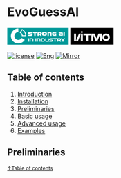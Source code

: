 # EvoGuessAI
[![SAI](https://github.com/ITMO-NSS-team/open-source-ops/blob/master/badges/SAI_badge_flat.svg)](https://sai.itmo.ru/)
[![ITMO](https://github.com/ITMO-NSS-team/open-source-ops/blob/master/badges/ITMO_badge_flat_rus.svg)](https://en.itmo.ru/en/)

[![license](https://img.shields.io/github/license/aimclub/evoguess-ai)](https://github.com/aimclub/evoguess-ai/blob/master/LICENSE)
[![Eng](https://img.shields.io/badge/lang-ru-yellow.svg)](/README.md)
[![Mirror](https://img.shields.io/badge/mirror-GitLab-orange)](https://gitlab.actcognitive.org/itmo-sai-code/evoguess-ai)

## Table of contents <a name="tablecontents"></a>
1. [Introduction](intro.md)
2. [Installation](installation.md)
3. [Preliminaries](theory.md)
4. [Basic usage](basic.md)
5. [Advanced usage](advanced.md)
6. [Examples](examples.md)

## Preliminaries





<sup>[&uarr;Table of contents](#tablecontents)</sup>